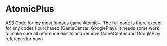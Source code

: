 # AtomicPlus
AS3 Code for my most famous game Atomic+. The full code is there except for any codes I purchased (GameCenter, GooglePlay). 
It needs some work to make sure all reference exisits and remove GameCenter and GooglePlay referece (for now).
